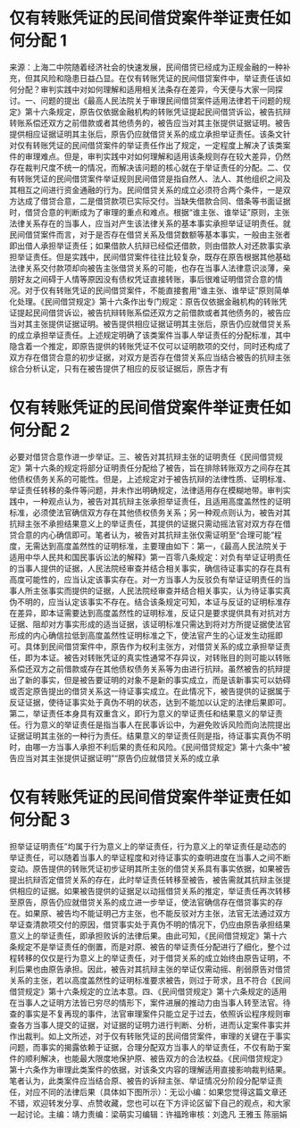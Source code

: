 # 仅有转账凭证的民间借贷案件举证责任如何分配 1

来源：上海二中院随着经济社会的快速发展，民间借贷已经成为正规金融的一种补充，但其风险和隐患日益凸显。在仅有转账凭证的民间借贷案件中，举证责任该如何分配？审判实践中对如何理解和适用相关法条存在差异，今天便与大家一同探讨。一、问题的提出《最高人民法院关于审理民间借贷案件适用法律若干问题的规定》第十六条规定，原告仅依据金融机构的转账凭证提起民间借贷诉讼，被告抗辩转账系偿还双方之前借款或者其他债务的，被告应当对其主张提供证据证明。被告提供相应证据证明其主张后，原告仍应就借贷关系的成立承担举证责任。该条文针对仅有转账凭证的民间借贷案件的举证责任作出了规定，一定程度上解决了该类案件的审理难点。但是，审判实践中对如何理解和适用该条规则存在较大差异，仍然存在裁判尺度不统一的情况，而解决该问题的核心就在于举证责任的分配。二、仅有转账凭证的民间借贷案件举证规则民间借贷是指自然人、法人、其他组织之间及其相互之间进行资金通融的行为。民间借贷关系的成立必须符合两个条件，一是双方达成了借贷合意，二是借贷款项已实际交付。当缺失借款合同、借条等书面证据时，借贷合意的判断成为了审理的重点和难点。根据“谁主张、谁举证”原则，主张法律关系存在的当事人，应当对产生该法律关系的基本事实承担举证证明责任。就民间借贷案件而言，对于是否存在借贷关系及借贷数额等基本事实，一般由主张者即出借人承担举证责任；如果借款人抗辩已经偿还借款，则由借款人对还款事实承担举证责任。但是实践中，民间借贷案件往往比较复杂，既存在原告根据其他基础法律关系交付款项却向被告主张借贷关系的可能，也存在当事人法律意识淡薄，亲朋好友之间碍于人情等原因没有债权凭证直接转账，事后很难证明借贷合意的情况。对于仅有转账凭证的民间借贷案件，不能直接套用“谁主张、谁举证”原则简单化处理。《民间借贷规定》第十六条作出专门规定：原告仅依据金融机构的转账凭证提起民间借贷诉讼，被告抗辩转账系偿还双方之前借款或者其他债务的，被告应当对其主张提供证据证明。被告提供相应证据证明其主张后，原告仍应就借贷关系的成立承担举证责任。上述规定明确了该类案件当事人举证责任的分配标准，其中隐含着一个推定，即原告提供的转账凭证不仅可以证明款项的交付，同时还构成了双方存在借贷合意的初步证据，对双方是否存在借贷关系应当结合被告的抗辩主张综合分析认定，只有在被告提供了相应的反驳证据后，原告才有

# 仅有转账凭证的民间借贷案件举证责任如何分配 2

必要对借贷合意作进一步举证。三、被告对其抗辩主张的证明责任《民间借贷规定》第十六条的规定将部分证明责任分配给了被告，旨在排除转账双方之间存在其他债权债务关系的可能性。但是，上述规定对于被告抗辩的法律性质、证明标准、举证责任转移的条件等问题，并未作出明确规定，法律适用存在模糊地带。审判实践中，一种观点认为，被告对其抗辩主张承担举证责任，且适用高度盖然性的证明标准，必须使法官确信双方存在其他债权债务关系；另一种观点则认为，被告对其抗辩主张不承担结果意义上的举证责任，其提供的证据只需动摇法官对双方存在借贷合意的内心确信即可。笔者认为，被告对其抗辩主张仅需证明至“合理可能”程度，无需达到高度盖然性的证明标准，主要理由如下：第一，《最高人民法院关于适用中华人民共和国民事诉讼法的解释》第一百零八条规定：对负有举证证明责任的当事人提供的证据，人民法院经审查并结合相关事实，确信待证事实的存在具有高度可能性的，应当认定该事实存在。对一方当事人为反驳负有举证证明责任的当事人所主张事实而提供的证据，人民法院经审查并结合相关事实，认为待证事实真伪不明的，应当认定该事实不存在。结合该条规定可知，本证与反证的证明标准存在差异，即本证需要达到高度盖然性的证明标准，反证只是要求提供具有对抗对方证据、阻却对方事实形成的适当证据，该证明标准只需达到将对方所提证据使法官形成的内心确信拉低到高度盖然性证明标准之下，使法官产生的心证发生动摇即可。具体到民间借贷案件中，原告作为权利主张方，对借贷关系的成立承担举证责任，即为本证。被告对转账凭证的真实性通常不存异议，对转账目的则可能以转账系偿还双方之前借款或存在其他债权债务关系等为由进行抗辩。虽然被告的抗辩提出了新的事实，但是被告要证明的对象不是新的事实成立，而是该新事实可以妨碍或否定原告提出的借贷关系这一待证事实成立。在此情况下，被告提供的证据属于反证证据，使待证事实处于真伪不明的状态，达到不能加以认定的法律后果即可。第二，举证责任本身具有双重含义，即行为意义的举证责任和结果意义的举证责任。行为意义的举证责任是指当事人在民事诉讼中，为避免败诉风险而向法院提出证据证明其主张的一种行为责任。结果意义的举证责任则是指，待证事实真伪不明时，由哪一方当事人承担不利后果的责任和风险。《民间借贷规定》第十六条中“被告应当对其主张提供证据证明”“原告仍应就借贷关系的成立承

# 仅有转账凭证的民间借贷案件举证责任如何分配 3

担举证证明责任”均属于行为意义上的举证责任，行为意义上的举证责任是动态的举证责任，可以随着当事人的举证程度和对待证事实的查明进度在当事人之间不断变动。原告提供的转账凭证初步证明其所主张的借贷关系具有事实依据，如果被告提出抗辩否定借贷关系的存在，此时举证责任转移至被告，被告需就其抗辩主张提供相应的证据。如果被告提供的证据足以动摇借贷关系的推定，举证责任再次转移至原告，原告仍应就借贷关系的成立进一步举证，使法官确信存在借贷事实的存在。如果原、被告均不能证明己方主张，也不能反驳对方主张，法官无法通过双方举证查清款项交付的原因，借贷事实处于真伪不明的情况下，仍应由原告承担结果意义上的举证责任，即承担败诉的法律后果。由此可知，《民间借贷规定》第十六条规定不是举证责任的倒置，而是对原、被告的举证责任分配进行了细化，整个过程转移的仅仅是行为意义上的举证责任，对于借贷关系的成立始终由原告证明，不利后果也由原告承担。因此，被告对其抗辩主张的举证仅需动摇、削弱原告对借贷关系的主张，若以高度盖然性的证明标准要求被告，则过于苛求，且不符合《民间借贷规定》第十六条规定的立法本意。四、《民间借贷规定》第十六条规定的适用在当事人之证明方法皆已穷尽的情形下，案件进展的推动力由当事人转至法官。待查的事实是不复再现的事件，法官审理案件只能立足于过去，依照诉讼程序规则审查各方当事人提交的证据，对证据的证明力进行判断、分析，进而认定案件事实并作出裁判。如上文所述，对于仅有转账凭证的民间借贷案件，审理的关键在于事实问题，而事实的揭露依赖于证据，合理分配双方当事人的举证责任，不仅有助于案件的顺利解决，也能最大限度地保护原、被告双方的合法权益。《民间借贷规定》第十六条作为审理此类案件的依据，对该条文内容的理解适用直接影响裁判结果。笔者认为，此类案件应当结合原、被告的诉辩主张、举证情况分阶段分配举证责任，对应不同的法律后果（具体如下图所示）：无讼小编：如果您觉得这篇文章还不错，欢迎转发分享、点赞收藏，您也可以在下方评论区留下自己的观点，和大家一起讨论。主编：靖力责编：梁萌实习编辑：许福玲审核：刘逸凡 王雅玉 陈丽娟

